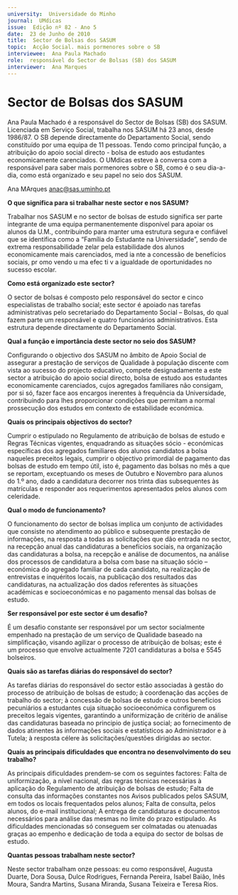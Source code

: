 ```yaml
---
university:  Universidade do Minho
journal:  UMdicas
issue:  Edição nº 82 - Ano 5
date:  23 de Junho de 2010
title:  Sector de Bolsas dos SASUM
topic:  Acção Social. mais pormenores sobre o SB
interviewee:  Ana Paula Machado
role:  responsável do Sector de Bolsas (SB) dos SASUM
interviewer:  Ana Marques
--- 
```


# Sector de Bolsas dos SASUM

Ana Paula Machado é a responsável do Sector de Bolsas (SB) dos SASUM. Licenciada em Serviço Social, trabalha nos SASUM há 23 anos, desde 1986/87. O SB depende directamente do Departamento Social, sendo constituído por uma equipa de 11 pessoas.
Tendo como principal função, a atribuição do apoio social directo - bolsa de estudo aos estudantes economicamente carenciados. O UMdicas esteve à conversa com a responsável para saber mais pormenores sobre o SB, como é o seu dia-a-dia, como está organizado e seu papel no seio dos SASUM.
 
 
Ana MArques anac@sas.uminho.pt 


**O que significa para si trabalhar neste sector e nos SASUM?**

Trabalhar nos SASUM e no sector de bolsas de estudo significa ser parte integrante de uma equipa permanentemente disponível para apoiar os alunos da U.M., contribuindo para manter uma estrutura segura e confiável que se identifica como a “Família do Estudante na Universidade”, sendo de extrema responsabilidade zelar pela estabilidade dos alunos economicamente mais carenciados, med ia nte a concessão de benefícios sociais, pr omo vendo u ma efec ti v a igualdade de oportunidades no sucesso escolar.
 

**Como está organizado este sector?**

O sector de bolsas é composto pelo responsável do sector e cinco especialistas de trabalho social; este sector é apoiado nas tarefas administrativas pelo secretariado do Departamento Social – Bolsas, do qual fazem parte um responsável e quatro funcionários administrativos. Esta estrutura depende directamente do Departamento Social.
 

**Qual a função e importância deste sector no seio dos SASUM?**

Configurando o objectivo dos SASUM no âmbito de Apoio Social de assegurar a prestação de serviços de Qualidade à população discente com vista ao sucesso do projecto educativo, compete designadamente a este sector a atribuição do apoio social directo, bolsa de estudo aos estudantes economicamente carenciados, cujos agregados familiares não consigam, por si só, fazer face aos encargos inerentes à frequência da Universidade, contribuindo para lhes proporcionar condições que permitam a normal prossecução dos estudos em contexto de estabilidade económica.
 

**Quais os principais objectivos do sector?**

Cumprir o estipulado no Regulamento de atribuição de bolsas de estudo e Regras Técnicas vigentes, enquadrando as situações sócio - económicas específicas dos agregados familiares dos alunos candidatos a bolsa naqueles preceitos legais, cumprir o objectivo primordial de pagamento das bolsas de estudo em tempo útil, isto é, pagamento das bolsas no mês a que se reportam, exceptuando os meses de Outubro e Novembro para alunos do 1.º ano, dado a candidatura decorrer nos trinta dias subsequentes às matrículas e responder aos requerimentos apresentados pelos alunos com celeridade.
 

**Qual o modo de funcionamento?**

O funcionamento do sector de bolsas implica um conjunto de actividades que consiste no atendimento ao público e subsequente prestação de informações, na resposta a todas as solicitações que dão entrada no sector, na recepção anual das candidaturas a benefícios sociais, na organização das candidaturas a bolsa, na recepção e análise de documentos, na análise dos processos de candidatura a bolsa com base na situação sócio – económica do agregado familiar de cada candidato, na realização de entrevistas e inquéritos locais, na publicação dos resultados das candidaturas, na actualização dos dados referentes às situações académicas e socioeconómicas e no pagamento mensal das bolsas de estudo.
 

**Ser responsável por este sector é um desafio?**

É um desafio constante ser responsável por um sector socialmente empenhado na prestação de um serviço de Qualidade baseado na simplificação, visando agilizar o processo de atribuição de bolsas; este é um processo que envolve actualmente 7201 candidaturas a bolsa e 5545 bolseiros.
 

**Quais são as tarefas diárias do responsável do sector?**

As tarefas diárias do responsável do sector estão associadas à gestão do processo de atribuição de bolsas de estudo; à coordenação das acções de trabalho do sector; à concessão de bolsas de estudo e outros benefícios pecuniários a estudantes cuja situação socioeconómica configurem os preceitos legais vigentes, garantindo a uniformização de critério de análise das candidaturas baseada no principio de justiça social; ao fornecimento de dados atinentes às informações sociais e estatísticos ao Administrador e à Tutela; à resposta célere às solicitações/questões dirigidas ao sector.
 

**Quais as principais dificuldades que encontra no desenvolvimento do seu trabalho?**

As principais dificuldades prendem-se com os seguintes factores: Falta de uniformização, a nível nacional, das regras técnicas necessárias à aplicação do Regulamento de atribuição de bolsas de estudo; Falta de consulta das informações constantes nos Avisos publicados pelos SASUM, em todos os locais frequentados pelos alunos; Falta de consulta, pelos alunos, do e-mail institucional; A entrega de candidaturas e documentos necessários para análise das mesmas no limite do prazo estipulado. As dificuldades mencionadas só conseguem ser colmatadas ou atenuadas graças ao empenho e dedicação de toda a equipa do sector de bolsas de estudo.
 

**Quantas pessoas trabalham neste sector?**

Neste sector trabalham onze pessoas: eu como responsável, Augusta Duarte, Dora Sousa, Dulce Rodrigues, Fernanda Pereira, Isabel Baião, Inês Moura, Sandra Martins, Susana Miranda, Susana Teixeira e Teresa Rios.

